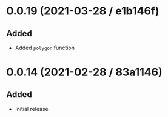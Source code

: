 # 0.0.19 (2021-03-28 / e1b146f)

## Added

- Added `polygon` function

# 0.0.14 (2021-02-28 / 83a1146)

## Added

- Initial release
